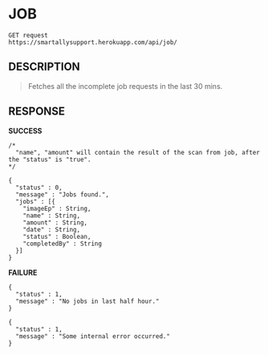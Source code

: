 JOB
==

```
GET request
https://smartallysupport.herokuapp.com/api/job/
```

DESCRIPTION
--

>Fetches all the incomplete job requests in the last 30 mins.

RESPONSE
--

**SUCCESS**

```
/*
  "name", "amount" will contain the result of the scan from job, after the "status" is "true".
*/

{
  "status" : 0,
  "message" : "Jobs found.",
  "jobs" : [{
    "imageEp" : String,
    "name" : String,
    "amount" : String,
    "date" : String,
    "status" : Boolean,
    "completedBy" : String
  }]
}
```

**FAILURE**

```
{
  "status" : 1,
  "message" : "No jobs in last half hour."
}
```

```
{
  "status" : 1,
  "message" : "Some internal error occurred."
}
```
